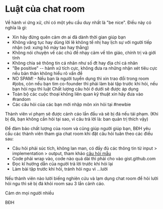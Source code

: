 # Luật của chat room

Về hành vi ứng xử, chỉ có một yêu cầu duy nhất là "be nice". Điều này có nghĩa là gì:

* Xin hãy đừng quên cảm ơn ai đã dành thời gian giúp bạn
* Không văng tục hay dùng lời lẽ không tế nhị hay lịch sự với người tiếp nhận (vd: xưng hô mày tao hay thằng)
* Không nói chuyện về các chủ đề nhạy cảm về tôn giáo, chính trị và giới tính
* Không chia sẻ thông tin cá nhân như số đt hay địa chỉ cá nhân
* "Be positive" -- hành xử tích cực, không đưa ra những nhận xét tiêu cực nếu bản thân không hiểu rõ vấn đề
* NO SPAM! - Nếu bạn là người tuyển dụng thì xin trao đổi trong room #jobs, còn nếu bạn tìm co-founder thì phải làm bài tập trước khi hỏi, nếu bạn hỏi ngu thì luật Chất lượng câu hỏi ở dưới sẽ được áp dụng
* Toàn bộ các cuộc thoại không liên quan kỹ thuật xin hãy đưa vào #random
* Các câu hỏi của các bạn mới nhập môn xin hỏi tại #newbie

Thành viên vi phạm sẽ được cảnh cáo lần đầu và sẽ bị đá nếu tái phạm. 
(Khi bị đá, bạn không cần hỏi tại sao, vì câu trả lời là: ban quản trị thích vậy)

Để đảm bảo chất lượng của room và cũng giúp người giúp bạn, BĐH yêu cầu các thành viên tham gia chat room
khi đặt câu hỏi tuân theo các điều sau:

* Câu hỏi phải súc tích, không lan man, có đầy đủ các thông tin từ input > implementation > output, tham khảo [câu hỏi mẫu](https://raw.githubusercontent.com/ruby-vietnam/docs/master/good_question_example.md)
* Code phải wrap vào, code nào quá dài thì phải cho vào gist.github.com
* Đọc kĩ hướng dẫn của người trả lời trước khi hỏi lại 
* Làm bài tập trước khi hỏi, tránh hỏi ngu vì ...lười

Nếu thành viên nào lười biếng nghiên cứu và lạm dụng chat room để hỏi lười hỏi ngu thì sẽ bị đá khỏi room sau 3 lần cảnh cáo.


Cảm ơn mọi người nhiều

BĐH
